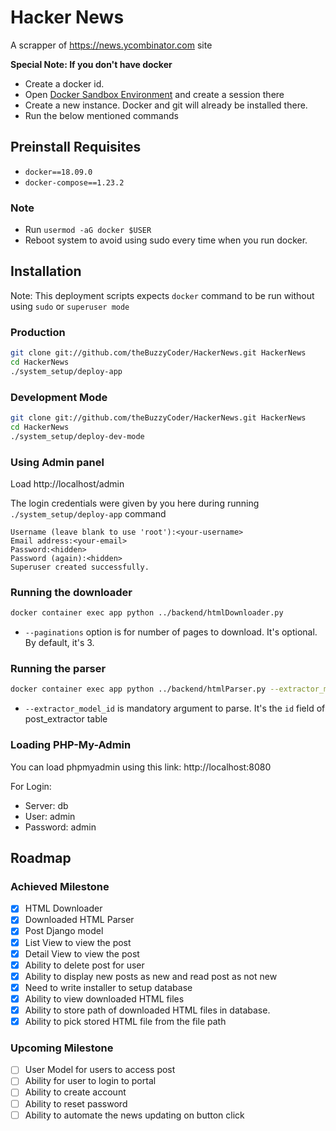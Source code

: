 # Hacker News
A scrapper of https://news.ycombinator.com site

**Special Note: If you don't have docker**

- Create a docker id.
- Open [Docker Sandbox Environment](https://labs.play-with-docker.com) and create a session there
- Create a new instance. Docker and git will already be installed there.
- Run the below mentioned commands

## Preinstall Requisites

- `docker==18.09.0`
- `docker-compose==1.23.2`

### Note

- Run `usermod -aG docker $USER`
- Reboot system to avoid using sudo every time when you run docker.

## Installation

Note: This deployment scripts expects `docker` command to be run without using `sudo` or `superuser mode`

### Production

```bash
git clone git://github.com/theBuzzyCoder/HackerNews.git HackerNews
cd HackerNews
./system_setup/deploy-app
```

### Development Mode

```bash
git clone git://github.com/theBuzzyCoder/HackerNews.git HackerNews
cd HackerNews
./system_setup/deploy-dev-mode
```

### Using Admin panel

Load http://localhost/admin

The login credentials were given by you here during running `./system_setup/deploy-app` command

```
Username (leave blank to use 'root'):<your-username>
Email address:<your-email>
Password:<hidden>
Password (again):<hidden>
Superuser created successfully.
```

### Running the downloader

```bash
docker container exec app python ../backend/htmlDownloader.py
```

- `--paginations` option is for number of pages to download. It's optional. By default, it's 3.

### Running the parser

```bash
docker container exec app python ../backend/htmlParser.py --extractor_model_id=1
```

- `--extractor_model_id` is mandatory argument to parse. It's the `id` field of post_extractor table

### Loading PHP-My-Admin

You can load phpmyadmin using this link: http://localhost:8080

For Login:
- Server: db
- User: admin
- Password: admin

## Roadmap

### Achieved Milestone

- [x] HTML Downloader
- [x] Downloaded HTML Parser
- [x] Post Django model
- [x] List View to view the post
- [x] Detail View to view the post
- [x] Ability to delete post for user
- [x] Ability to display new posts as new and read post as not new
- [x] Need to write installer to setup database
- [x] Ability to view downloaded HTML files
- [x] Ability to store path of downloaded HTML files in database.
- [x] Ability to pick stored HTML file from the file path

### Upcoming Milestone

- [ ] User Model for users to access post
- [ ] Ability for user to login to portal
- [ ] Ability to create account
- [ ] Ability to reset password
- [ ] Ability to automate the news updating on button click
